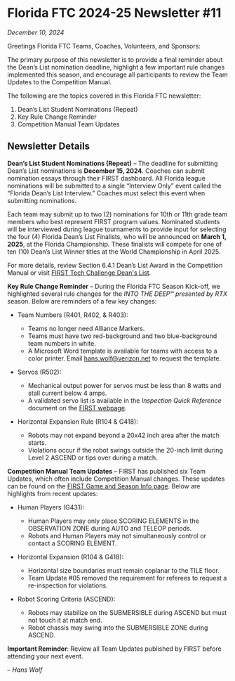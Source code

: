 # Florida FTC 2024-25 Newsletter #11

_December 10, 2024_

Greetings Florida FTC Teams, Coaches, Volunteers, and Sponsors:

The primary purpose of this newsletter is to provide a final reminder about the Dean’s List nomination deadline, highlight a few important rule changes implemented this season, and encourage all participants to review the Team Updates to the Competition Manual.

The following are the topics covered in this Florida FTC newsletter:

1. Dean’s List Student Nominations (Repeat)
2. Key Rule Change Reminder
3. Competition Manual Team Updates

## Newsletter Details

**Dean’s List Student Nominations (Repeat)** – The deadline for submitting Dean’s List nominations is **December 15, 2024**. Coaches can submit nomination essays through their FIRST dashboard. All Florida league nominations will be submitted to a single “Interview Only” event called the “Florida Dean’s List Interview.” Coaches must select this event when submitting nominations.

Each team may submit up to two (2) nominations for 10th or 11th grade team members who best represent FIRST program values. Nominated students will be interviewed during league tournaments to provide input for selecting the four (4) Florida Dean’s List Finalists, who will be announced on **March 1, 2025**, at the Florida Championship. These finalists will compete for one of ten (10) Dean’s List Winner titles at the World Championship in April 2025.

For more details, review Section 6.4.1 Dean’s List Award in the Competition Manual or visit [FIRST Tech Challenge Dean's List](https://www.firstinspires.org).

**Key Rule Change Reminder** – During the Florida FTC Season Kick-off, we highlighted several rule changes for the _INTO THE DEEP℠ presented by RTX_ season. Below are reminders of a few key changes:

- Team Numbers (R401, R402, & R403):

  - Teams no longer need Alliance Markers.
  - Teams must have two red-background and two blue-background team numbers in white.
  - A Microsoft Word template is available for teams with access to a color printer. Email hans.wolf@verizon.net to request the template.

- Servos (R502):

  - Mechanical output power for servos must be less than 8 watts and stall current below 4 amps.
  - A validated servo list is available in the _Inspection Quick Reference_ document on the [FIRST webpage](https://www.firstinspires.org/resource-library/ftc/volunteer-resources).

- Horizontal Expansion Rule (R104 & G418):
  - Robots may not expand beyond a 20x42 inch area after the match starts.
  - Violations occur if the robot swings outside the 20-inch limit during Level 2 ASCEND or tips over during a match.

**Competition Manual Team Updates** – FIRST has published six Team Updates, which often include Competition Manual changes. These updates can be found on the [FIRST Game and Season Info page](https://www.firstinspires.org/resource-library/ftc/game-and-season-info). Below are highlights from recent updates:

- Human Players (G431):

  - Human Players may only place SCORING ELEMENTS in the OBSERVATION ZONE during AUTO and TELEOP periods.
  - Robots and Human Players may not simultaneously control or contact a SCORING ELEMENT.

- Horizontal Expansion (R104 & G418):

  - Horizontal size boundaries must remain coplanar to the TILE floor.
  - Team Update #05 removed the requirement for referees to request a re-inspection for violations.

- Robot Scoring Criteria (ASCEND):
  - Robots may stabilize on the SUBMERSIBLE during ASCEND but must not touch it at match end.
  - Robot chassis may swing into the SUBMERSIBLE ZONE during ASCEND.

**Important Reminder**: Review all Team Updates published by FIRST before attending your next event.

_– Hans Wolf_
